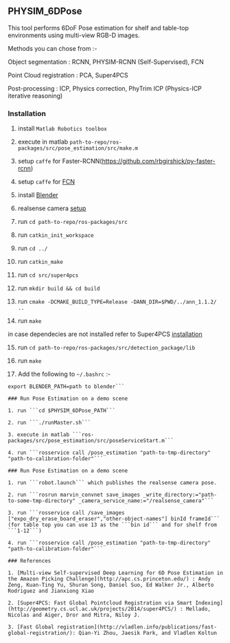 ## PHYSIM_6DPose
This tool performs 6DoF Pose estimation for shelf and table-top environments using multi-view RGB-D images.

Methods you can chose from :-

Object segmentation : RCNN, PHYSIM-RCNN (Self-Supervised), FCN

Point Cloud registration : PCA, Super4PCS

Post-processing : ICP, Physics correction, PhyTrim ICP (Physics-ICP iterative reasoning)

### Installation

1. install ```Matlab Robotics toolbox```

2. execute in matlab ```path-to-repo/ros-packages/src/pose_estimation/src/make.m```

3. setup ```caffe``` for Faster-RCNN(https://github.com/rbgirshick/py-faster-rcnn)

4. setup ```caffe``` for [FCN](https://github.com/andyzeng/apc-vision-toolbox)

5. install [Blender](https://www.blender.org/features/releases/2-78/)

6. realsense camera [setup](https://github.com/IntelRealSense/librealsense/blob/master/doc/installation.md)

7. run ```cd path-to-repo/ros-packages/src```

8. run ```catkin_init_workspace```

9. run ```cd ../```

10. run ```catkin_make```

11. run ```cd src/super4pcs```

12. run ```mkdir build && cd build```

13. run ```cmake -DCMAKE_BUILD_TYPE=Release -DANN_DIR=$PWD/../ann_1.1.2/ ..```

14. run ```make```

in case dependecies are not installed refer to Super4PCS [installation](https://github.com/nmellado/Super4PCS/wiki/Compilation)

15. run ```cd path-to-repo/ros-packages/src/detection_package/lib```

16. run ```make```

17. Add the following to ```~/.bashrc``` :-

```export PHYSIM_6DPose_PATH=path to PHYSIM_6DPose repository
export BLENDER_PATH=path to blender```

### Run Pose Estimation on a demo scene

1. run ```cd $PHYSIM_6DPose_PATH```

2. run ```./runMaster.sh```

3. execute in matlab ```ros-packages/src/pose_estimation/src/poseServiceStart.m```

4. run ```rosservice call /pose_estimation "path-to-tmp-directory" "path-to-calibration-folder"```

### Run Pose Estimation on a demo scene

1. run ```robot.launch``` which publishes the realsense camera pose.

2. run ```rosrun marvin_convnet save_images _write_directory:="path-to-some-tmp-directory" _camera_service_name:="/realsense_camera"```

3. run ```rosservice call /save_images ["expo_dry_erase_board_eraser","other-object-names"] binId frameId``` (for table top you can use 13 as the ```bin id``` and for shelf from ```1-12```)

4. run ```rosservice call /pose_estimation "path-to-tmp-directory" "path-to-calibration-folder"```

### References 

1. [Multi-view Self-supervised Deep Learning for 6D Pose Estimation in the Amazon Picking Challenge](http://apc.cs.princeton.edu/) : Andy Zeng, Kuan-Ting Yu, Shuran Song, Daniel Suo, Ed Walker Jr., Alberto Rodriguez and Jianxiong Xiao 

2. [Super4PCS: Fast Global Pointcloud Registration via Smart Indexing](http://geometry.cs.ucl.ac.uk/projects/2014/super4PCS/) : Mellado, Nicolas and Aiger, Dror and Mitra, Niloy J. 

3. [Fast Global registration](http://vladlen.info/publications/fast-global-registration/): Qian-Yi Zhou, Jaesik Park, and Vladlen Koltun 
